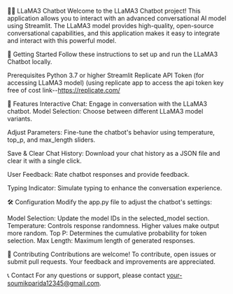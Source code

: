 🦙💬 LLaMA3 Chatbot
Welcome to the LLaMA3 Chatbot project! This application allows you to interact with an advanced conversational AI model using Streamlit. The LLaMA3 model provides high-quality, open-source conversational capabilities, and this application makes it easy to integrate and interact with this powerful model.

🚀 Getting Started
Follow these instructions to set up and run the LLaMA3 Chatbot locally.

Prerequisites
Python 3.7 or higher
Streamlit
Replicate API Token (for accessing LLaMA3 model)  (using replicate app to access the api token key free of cost  link--https://replicate.com/


📜 Features
Interactive Chat: Engage in conversation with the LLaMA3 chatbot.
Model Selection: Choose between different LLaMA3 model variants.

Adjust Parameters: Fine-tune the chatbot's behavior using temperature, top_p, and max_length sliders.

Save & Clear Chat History: Download your chat history as a JSON file and clear it with a single click.

User Feedback: Rate chatbot responses and provide feedback.

Typing Indicator: Simulate typing to enhance the conversation experience.


🛠 Configuration
Modify the app.py file to adjust the chatbot's settings:

Model Selection: Update the model IDs in the selected_model section.
Temperature: Controls response randomness. Higher values make output more random.
Top P: Determines the cumulative probability for token selection.
Max Length: Maximum length of generated responses.






🤝 Contributing
Contributions are welcome! To contribute, open issues or submit pull requests. Your feedback and improvements are appreciated.

📞 Contact
For any questions or support, please contact your-soumikparida12345@gmail.com.
